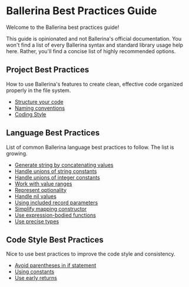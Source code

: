 # Ballerina Best Practices Guide

Welcome to the Ballerina best practices guide!

This guide is opinionated and not Ballerina's official documentation. You won't find a list of every Ballerina syntax and standard library usage help here. Rather, you'll find a concise list of highly recommended options.

## Project Best Practices

How to use Ballerina's features to create clean, effective code organized properly in the file system.  

- [Structure your code](structure_your_code.md)
- [Naming conventions](naming_conventions.md)
- [Coding Style](coding_style.md)

## Language Best Practices

List of common Ballerina language best practices to follow. The list is growing. 

- [Generate string by concatenating values](string_concat.md)
- [Handle unions of string constants](string_unions.md)
- [Handle unions of integer constants](int_unions.md)
- [Work with value ranges](value_ranges.md)
- [Represent optionality](represent_optionality.md)
- [Handle nil values](handle_nil_values.md)
- [Using included record parameters](included_record_params.md)
- [Simplify mapping constructor](mapping_constructors.md)
- [Use expression-bodied functions](expression_bodied_func.md)
- [Use precise types](use_precise_types.md)

## Code Style Best Practices

Nice to use best practices to improve the code style and consistency.  

- [Avoid parentheses in if statement](avoid_parentheses.md)
- [Using constants](constants.md)
- [Use early returns](early_returns.md)
